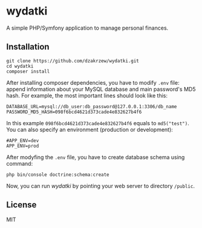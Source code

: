 wydatki
===
A simple PHP/Symfony application to manage personal finances.

Installation
---
```
git clone https://github.com/dzakrzew/wydatki.git
cd wydatki
composer install
```
After installing composer dependencies, you have to modify `.env` file: append information about your MySQL database and main password's MD5 hash. For example, the most important lines should look like this:
```
DATABASE_URL=mysql://db_user:db_password@127.0.0.1:3306/db_name
PASSWORD_MD5_HASH=098f6bcd4621d373cade4e832627b4f6
```
In this example `098f6bcd4621d373cade4e832627b4f6` equals to `md5("test")`. You can also specify an environment (production or development):
```$xslt
#APP_ENV=dev
APP_ENV=prod
```

After modyfing the `.env` file, you have to create database schema using command:
```$xslt
php bin/console doctrine:schema:create
```

Now, you can run *wydatki* by pointing your web server to directory `/public`.

License
---
MIT
